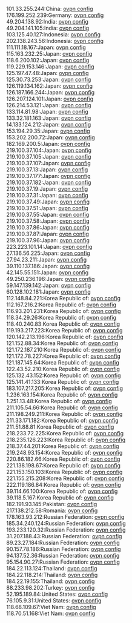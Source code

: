 101.33.255.244:China: [ovpn config](vpn/101_33_255_244.ovpn)  
176.199.252.239:Germany: [ovpn config](vpn/176_199_252_239.ovpn)  
49.204.138.92:India: [ovpn config](vpn/49_204_138_92.ovpn)  
49.204.141.105:India: [ovpn config](vpn/49_204_141_105.ovpn)  
103.125.40.127:Indonesia: [ovpn config](vpn/103_125_40_127.ovpn)  
202.138.243.56:Indonesia: [ovpn config](vpn/202_138_243_56.ovpn)  
111.111.18.167:Japan: [ovpn config](vpn/111_111_18_167.ovpn)  
115.163.232.25:Japan: [ovpn config](vpn/115_163_232_25.ovpn)  
118.6.200.102:Japan: [ovpn config](vpn/118_6_200_102.ovpn)  
119.229.153.146:Japan: [ovpn config](vpn/119_229_153_146.ovpn)  
125.197.47.48:Japan: [ovpn config](vpn/125_197_47_48.ovpn)  
125.30.73.253:Japan: [ovpn config](vpn/125_30_73_253.ovpn)  
126.119.134.162:Japan: [ovpn config](vpn/126_119_134_162.ovpn)  
126.187.166.244:Japan: [ovpn config](vpn/126_187_166_244.ovpn)  
126.207.124.101:Japan: [ovpn config](vpn/126_207_124_101.ovpn)  
126.214.53.121:Japan: [ovpn config](vpn/126_214_53_121.ovpn)  
133.114.81.98:Japan: [ovpn config](vpn/133_114_81_98.ovpn)  
133.32.181.163:Japan: [ovpn config](vpn/133_32_181_163.ovpn)  
14.133.124.212:Japan: [ovpn config](vpn/14_133_124_212.ovpn)  
153.194.29.35:Japan: [ovpn config](vpn/153_194_29_35.ovpn)  
153.202.200.72:Japan: [ovpn config](vpn/153_202_200_72.ovpn)  
182.169.200.5:Japan: [ovpn config](vpn/182_169_200_5.ovpn)  
219.100.37.104:Japan: [ovpn config](vpn/219_100_37_104.ovpn)  
219.100.37.105:Japan: [ovpn config](vpn/219_100_37_105.ovpn)  
219.100.37.107:Japan: [ovpn config](vpn/219_100_37_107.ovpn)  
219.100.37.13:Japan: [ovpn config](vpn/219_100_37_13.ovpn)  
219.100.37.177:Japan: [ovpn config](vpn/219_100_37_177.ovpn)  
219.100.37.182:Japan: [ovpn config](vpn/219_100_37_182.ovpn)  
219.100.37.19:Japan: [ovpn config](vpn/219_100_37_19.ovpn)  
219.100.37.31:Japan: [ovpn config](vpn/219_100_37_31.ovpn)  
219.100.37.49:Japan: [ovpn config](vpn/219_100_37_49.ovpn)  
219.100.37.51:Japan: [ovpn config](vpn/219_100_37_51.ovpn)  
219.100.37.55:Japan: [ovpn config](vpn/219_100_37_55.ovpn)  
219.100.37.58:Japan: [ovpn config](vpn/219_100_37_58.ovpn)  
219.100.37.86:Japan: [ovpn config](vpn/219_100_37_86.ovpn)  
219.100.37.87:Japan: [ovpn config](vpn/219_100_37_87.ovpn)  
219.100.37.96:Japan: [ovpn config](vpn/219_100_37_96.ovpn)  
223.223.101.14:Japan: [ovpn config](vpn/223_223_101_14.ovpn)  
27.136.56.225:Japan: [ovpn config](vpn/27_136_56_225.ovpn)  
27.94.23.211:Japan: [ovpn config](vpn/27_94_23_211.ovpn)  
39.110.137.186:Japan: [ovpn config](vpn/39_110_137_186.ovpn)  
42.145.55.151:Japan: [ovpn config](vpn/42_145_55_151.ovpn)  
49.250.236.196:Japan: [ovpn config](vpn/49_250_236_196.ovpn)  
59.147.139.142:Japan: [ovpn config](vpn/59_147_139_142.ovpn)  
60.128.102.181:Japan: [ovpn config](vpn/60_128_102_181.ovpn)  
112.148.84.221:Korea Republic of: [ovpn config](vpn/112_148_84_221.ovpn)  
112.167.216.2:Korea Republic of: [ovpn config](vpn/112_167_216_2.ovpn)  
116.93.201.231:Korea Republic of: [ovpn config](vpn/116_93_201_231.ovpn)  
118.34.29.26:Korea Republic of: [ovpn config](vpn/118_34_29_26.ovpn)  
118.40.240.83:Korea Republic of: [ovpn config](vpn/118_40_240_83.ovpn)  
119.193.217.223:Korea Republic of: [ovpn config](vpn/119_193_217_223.ovpn)  
120.142.213.196:Korea Republic of: [ovpn config](vpn/120_142_213_196.ovpn)  
121.152.88.34:Korea Republic of: [ovpn config](vpn/121_152_88_34.ovpn)  
121.172.187.210:Korea Republic of: [ovpn config](vpn/121_172_187_210.ovpn)  
121.172.78.227:Korea Republic of: [ovpn config](vpn/121_172_78_227.ovpn)  
121.187.145.64:Korea Republic of: [ovpn config](vpn/121_187_145_64.ovpn)  
122.43.52.210:Korea Republic of: [ovpn config](vpn/122_43_52_210.ovpn)  
125.132.43.152:Korea Republic of: [ovpn config](vpn/125_132_43_152.ovpn)  
125.141.41.133:Korea Republic of: [ovpn config](vpn/125_141_41_133.ovpn)  
183.107.217.205:Korea Republic of: [ovpn config](vpn/183_107_217_205.ovpn)  
1.236.163.154:Korea Republic of: [ovpn config](vpn/1_236_163_154.ovpn)  
1.251.13.48:Korea Republic of: [ovpn config](vpn/1_251_13_48.ovpn)  
211.105.54.66:Korea Republic of: [ovpn config](vpn/211_105_54_66.ovpn)  
211.198.249.211:Korea Republic of: [ovpn config](vpn/211_198_249_211.ovpn)  
211.33.171.182:Korea Republic of: [ovpn config](vpn/211_33_171_182.ovpn)  
211.51.88.81:Korea Republic of: [ovpn config](vpn/211_51_88_81.ovpn)  
218.233.72.225:Korea Republic of: [ovpn config](vpn/218_233_72_225.ovpn)  
218.235.126.223:Korea Republic of: [ovpn config](vpn/218_235_126_223.ovpn)  
218.37.44.201:Korea Republic of: [ovpn config](vpn/218_37_44_201.ovpn)  
219.248.93.154:Korea Republic of: [ovpn config](vpn/219_248_93_154.ovpn)  
220.86.182.66:Korea Republic of: [ovpn config](vpn/220_86_182_66.ovpn)  
221.138.198.67:Korea Republic of: [ovpn config](vpn/221_138_198_67.ovpn)  
221.153.150.103:Korea Republic of: [ovpn config](vpn/221_153_150_103.ovpn)  
221.155.215.208:Korea Republic of: [ovpn config](vpn/221_155_215_208.ovpn)  
222.119.186.84:Korea Republic of: [ovpn config](vpn/222_119_186_84.ovpn)  
39.114.66.100:Korea Republic of: [ovpn config](vpn/39_114_66_100.ovpn)  
39.118.5.167:Korea Republic of: [ovpn config](vpn/39_118_5_167.ovpn)  
182.191.93.145:Pakistan: [ovpn config](vpn/182_191_93_145.ovpn)  
217.138.212.58:Romania: [ovpn config](vpn/217_138_212_58.ovpn)  
178.163.93.212:Russian Federation: [ovpn config](vpn/178_163_93_212.ovpn)  
185.34.240.124:Russian Federation: [ovpn config](vpn/185_34_240_124.ovpn)  
193.233.120.32:Russian Federation: [ovpn config](vpn/193_233_120_32.ovpn)  
31.207.188.43:Russian Federation: [ovpn config](vpn/31_207_188_43.ovpn)  
89.23.27.184:Russian Federation: [ovpn config](vpn/89_23_27_184.ovpn)  
90.157.78.186:Russian Federation: [ovpn config](vpn/90_157_78_186.ovpn)  
94.137.52.36:Russian Federation: [ovpn config](vpn/94_137_52_36.ovpn)  
95.154.90.27:Russian Federation: [ovpn config](vpn/95_154_90_27.ovpn)  
184.22.113.124:Thailand: [ovpn config](vpn/184_22_113_124.ovpn)  
184.22.118.214:Thailand: [ovpn config](vpn/184_22_118_214.ovpn)  
184.22.19.155:Thailand: [ovpn config](vpn/184_22_19_155.ovpn)  
88.233.98.202:Turkey: [ovpn config](vpn/88_233_98_202.ovpn)  
52.195.189.84:United States: [ovpn config](vpn/52_195_189_84.ovpn)  
76.105.9.31:United States: [ovpn config](vpn/76_105_9_31.ovpn)  
118.68.109.67:Viet Nam: [ovpn config](vpn/118_68_109_67.ovpn)  
118.70.51.168:Viet Nam: [ovpn config](vpn/118_70_51_168.ovpn)  
